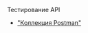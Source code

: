 Тестирование API
- ["Коллекция Postman"]([B2025_09_28.pdf](https://.postman.co/workspace/%D0%9A%D1%80%D0%B8%D1%81%D1%82%D0%B8%D0%BD%D0%B0's-Workspace~eece8def-b0b1-4180-8e2e-37a4aa350d17/environment/48855249-313b441d-7a20-48da-8e7b-10fe85f4f10b?action=share&creator=48855249&active-environment=48855249-313b441d-7a20-48da-8e7b-10fe85f4f10b))
